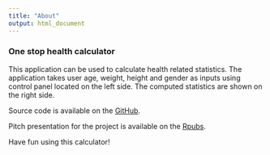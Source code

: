 ```yaml
---
title: "About"
output: html_document
---
```


### One stop health calculator

This application can be used to calculate health related statistics. The application takes user age, weight, height and gender as inputs using control panel located on the left side. The computed statistics are shown on the right side.

Source code is available on the [GitHub](https://github.com/5hri/Coursera-DevDataProd).

Pitch presentation for the project is available on the [Rpubs](http://rpubs.com/shri/DevDataProd).

Have fun using this calculator!
